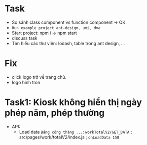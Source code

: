 # Task
+ So sánh class component vs function component -> OK
+ `Run example project ant-design, umi, dva`
+ Start project: npm i -> npm start
+ discuss task
+ Tìm hiểu các thư viện: lodash, table trong ant design, ... 

# Fix 
- click logo trở về trang chủ. 
- logo hinh tron

# Task1: Kiosk không hiển thị ngày phép năm, phép thường
- API:
    - Load data `Bảng công tháng ...`:  `workTotalV2/GET_DATA` ; src/pages/work/totalV2/index.js ; `onLoadData 158 `



